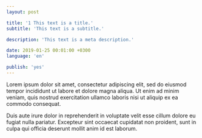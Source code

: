 ```yaml
---
layout: post

title: '1 This text is a title.'
subtitle: 'This text is a subtitle.'

description: 'This text is a meta description.'

date: 2019-01-25 00:01:00 +0300
language: 'en'

publish: 'yes'
---
```


Lorem ipsum dolor sit amet, consectetur adipiscing elit, sed do eiusmod tempor incididunt ut labore et dolore magna aliqua. Ut enim ad minim veniam, quis nostrud exercitation ullamco laboris nisi ut aliquip ex ea commodo consequat.

Duis aute irure dolor in reprehenderit in voluptate velit esse cillum dolore eu fugiat nulla pariatur. Excepteur sint occaecat cupidatat non proident, sunt in culpa qui officia deserunt mollit anim id est laborum.
